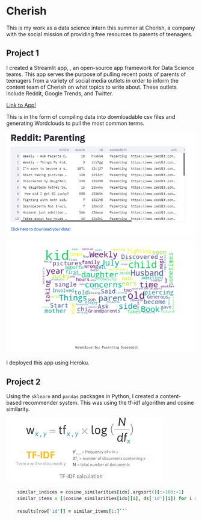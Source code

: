 # Cherish

This is my work as a data science intern this summer at Cherish, a company with the social mission of providing free resources to parents of teenagers.

## Project 1

I created a Streamlit app, , an open-source app framework for Data Science teams. This app serves the purpose of pulling recent posts of parents of teenagers from a variety of social media outlets in order to inform the content team of Cherish on what topics to write about. These outlets include Reddit, Google Trends, and Twitter.

[Link to App!](https://intelligent-vin-24283.herokuapp.com/)

This is in the form of compiling data into downloadable csv files and generating Wordclouds to pull the most common terms.

![pic](pic1.png)

![pic](pic2.png)

I deployed this app using Heroku.


## Project 2

Using the `sklearn` and `pandas` packages in Python, I created a content-based recommender system. This was using the tf-idf algorithm and cosine similarity.

![pic](pic3.png)

```for idx, row in ds.iterrows():
    similar_indices = cosine_similarities[idx].argsort()[:-100:-1]
    similar_items = [(cosine_similarities[idx][i], ds['id'][i]) for i in similar_indices]

    results[row['id']] = similar_items[1:]```
